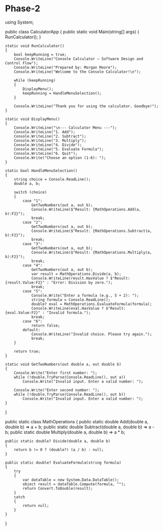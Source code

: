 # Phase-2
using System;

public class CalculatorApp
{
    public static void Main(string[] args)
    {
        RunCalculator();
    }

    static void RunCalculator()
    {
        bool keepRunning = true;
        Console.WriteLine("Console Calculator – Software Design and Control Flow");
        Console.WriteLine("Prepared by: Morgan Moore");
        Console.WriteLine("Welcome to the Console Calculator!\n");

        while (keepRunning)
        {
            DisplayMenu();
            keepRunning = HandleMenuSelection();
        }

        Console.WriteLine("Thank you for using the calculator. Goodbye!");
    }

    static void DisplayMenu()
    {
        Console.WriteLine("\n--- Calculator Menu ---");
        Console.WriteLine("1. Add");
        Console.WriteLine("2. Subtract");
        Console.WriteLine("3. Multiply");
        Console.WriteLine("4. Divide");
        Console.WriteLine("5. Evaluate Formula");
        Console.WriteLine("6. Quit");
        Console.Write("Choose an option (1-6): ");
    }

    static bool HandleMenuSelection()
    {
        string choice = Console.ReadLine();
        double a, b;

        switch (choice)
        {
            case "1":
                GetTwoNumbers(out a, out b);
                Console.WriteLine($"Result: {MathOperations.Add(a, b):F2}");
                break;
            case "2":
                GetTwoNumbers(out a, out b);
                Console.WriteLine($"Result: {MathOperations.Subtract(a, b):F2}");
                break;
            case "3":
                GetTwoNumbers(out a, out b);
                Console.WriteLine($"Result: {MathOperations.Multiply(a, b):F2}");
                break;
            case "4":
                GetTwoNumbers(out a, out b);
                var result = MathOperations.Divide(a, b);
                Console.WriteLine(result.HasValue ? $"Result: {result.Value:F2}" : "Error: Division by zero.");
                break;
            case "5":
                Console.Write("Enter a formula (e.g., 5 + 2): ");
                string formula = Console.ReadLine();
                double? eval = MathOperations.EvaluateFormula(formula);
                Console.WriteLine(eval.HasValue ? $"Result: {eval.Value:F2}" : "Invalid formula.");
                break;
            case "6":
                return false;
            default:
                Console.WriteLine("Invalid choice. Please try again.");
                break;
        }

        return true;
    }

    static void GetTwoNumbers(out double a, out double b)
    {
        Console.Write("Enter first number: ");
        while (!double.TryParse(Console.ReadLine(), out a))
            Console.Write("Invalid input. Enter a valid number: ");

        Console.Write("Enter second number: ");
        while (!double.TryParse(Console.ReadLine(), out b))
            Console.Write("Invalid input. Enter a valid number: ");
    }
}

public static class MathOperations
{
    public static double Add(double a, double b) => a + b;
    public static double Subtract(double a, double b) => a - b;
    public static double Multiply(double a, double b) => a * b;

    public static double? Divide(double a, double b)
    {
        return b != 0 ? (double?) (a / b) : null;
    }

    public static double? EvaluateFormula(string formula)
    {
        try
        {
            var dataTable = new System.Data.DataTable();
            object result = dataTable.Compute(formula, "");
            return Convert.ToDouble(result);
        }
        catch
        {
            return null;
        }
    }
}

